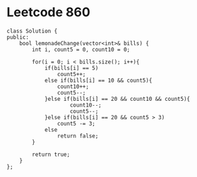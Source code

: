 # Leetcode 860
    class Solution {
    public:
        bool lemonadeChange(vector<int>& bills) {
            int i, count5 = 0, count10 = 0;

            for(i = 0; i < bills.size(); i++){
                if(bills[i] == 5)
                    count5++;
                else if(bills[i] == 10 && count5){
                    count10++;
                    count5--;
                }else if(bills[i] == 20 && count10 && count5){
                        count10--;
                        count5--;
                }else if(bills[i] == 20 && count5 > 3)
                    count5 -= 3;
                else
                    return false;
            }

            return true;
        }
    };
